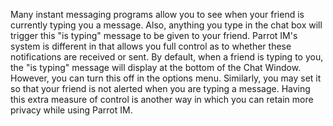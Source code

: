 Many instant messaging programs allow you to see when your friend is currently typing you a message. Also, anything you type in the chat box will trigger this "is typing" message to be given to your friend. Parrot IM's system is different in that allows you full control as to whether these notifications are received or sent. By default, when a friend is typing to you, the "is typing" message will display at the bottom of the Chat Window. However, you can turn this off in the options menu. Similarly, you may set it so that your friend is not alerted when you are typing a message. Having this extra measure of control is another way in which you can retain more privacy while using Parrot IM.